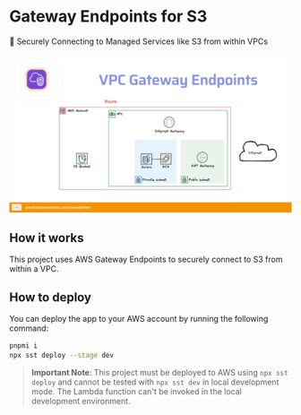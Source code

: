 # Gateway Endpoints for S3

🔑 Securely Connecting to Managed Services like S3 from within VPCs

![Gateway Endpoints for S3 Demo](public/awsf/gateway-endpoints.gif)

## How it works

This project uses AWS Gateway Endpoints to securely connect to S3 from within a VPC.

## How to deploy

You can deploy the app to your AWS account by running the following command:

```bash
pnpmi i
npx sst deploy --stage dev
```

> **Important Note**: This project must be deployed to AWS using `npx sst deploy` and cannot be tested with `npx sst dev` in local development mode. The Lambda function can't be invoked in the local development environment.
